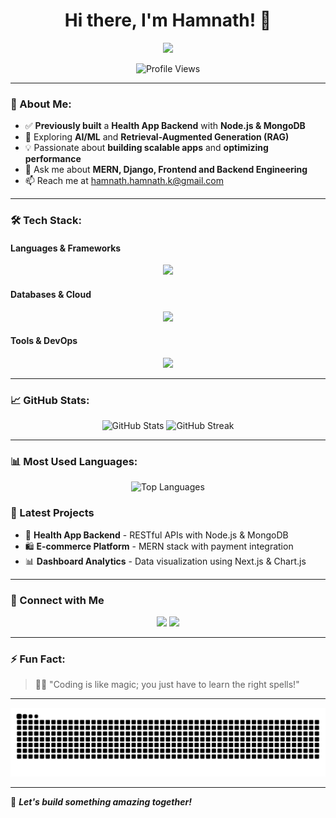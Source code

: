 <h1 align="center">
  Hi there, I'm Hamnath! 👋
</h1>

<p align="center">
  <img src="https://readme-typing-svg.herokuapp.com?font=Fira+Code&size=22&pause=1000&color=1B78B2&&center=true&width=660&lines=Software+Engineer+%7C+MERN+%7C+Django;Backend+Alchemist+%7C+Node.js+%7C+AI%2FML;Building+Scalable+and+Robust+Apps" />
</p>

<p align="center">
  <img src="https://komarev.com/ghpvc/?username=hamnath-hamnath&label=Profile%20views&color=0e75b6&style=flat" alt="Profile Views" />
</p>

---

### 🚀 About Me:
- ✅ **Previously built** a **Health App Backend** with **Node.js & MongoDB**  
- 🌱 Exploring **AI/ML** and **Retrieval-Augmented Generation (RAG)**  
- 💡 Passionate about **building scalable apps** and **optimizing performance**  
- 💬 Ask me about **MERN, Django, Frontend and Backend Engineering**  
- 📫 Reach me at [hamnath.hamnath.k@gmail.com](mailto:hamnath.hamnath.k@gmail.com)

---

### 🛠 Tech Stack:
#### **Languages & Frameworks**
<p align="center">
  <img src="https://skillicons.dev/icons?i=js,ts,python,go,nodejs,express,django,react,reactnative,nextjs,redux,html,css,sass,bootstrap,tailwind" />
</p>

#### **Databases & Cloud**
<p align="center">
  <img src="https://skillicons.dev/icons?i=mongodb,mysql,redis,firebase,docker,heroku" />
</p>

#### **Tools & DevOps**
<p align="center">
  <img src="https://skillicons.dev/icons?i=git,github,webpack,gulp,babel" />
</p>

---

### 📈 GitHub Stats:
<p align="center">
  <img src="https://github-readme-stats.vercel.app/api?username=hamnath-hamnath&show_icons=true&theme=tokyonight" alt="GitHub Stats" />
  <img src="https://github-readme-streak-stats.herokuapp.com/?user=Hamnath-Hamnath&theme=tokyonight" alt="GitHub Streak" />
</p>

---

### 📊 Most Used Languages:
<p align="center">
  <img src="https://github-readme-stats.vercel.app/api/top-langs/?username=hamnath-hamnath&layout=compact&theme=tokyonight" alt="Top Languages" />
</p>

### 🚀 Latest Projects

- 🏥 **Health App Backend** - RESTful APIs with Node.js & MongoDB
- 🛍️ **E-commerce Platform** - MERN stack with payment integration
- 📊 **Dashboard Analytics** - Data visualization using Next.js & Chart.js

---

### 🔗 Connect with Me

<p align="center">
<a href="https://www.linkedin.com/in/hamnath/"><img src="https://img.shields.io/badge/LinkedIn-%230077B5.svg?style=for-the-badge&logo=linkedin&logoColor=white"></a>
<a href="mailto:hamnath.hamnath.k@gmail.com"><img src="https://img.shields.io/badge/Email-%23D14836.svg?style=for-the-badge&logo=gmail&logoColor=white"></a>
<!-- <a href="https://leetcode.com/hamnath/"><img src="https://img.shields.io/badge/LeetCode-%23FFA116.svg?style=for-the-badge&logo=leetcode&logoColor=black"></a> -->
<!-- <a href="https://www.hackerrank.com/hamnath_hamnath1"><img src="https://img.shields.io/badge/HackerRank-%232EC866.svg?style=for-the-badge&logo=hackerrank&logoColor=white"></a>
</p> -->

---

### ⚡ Fun Fact:
> 🧙‍♂️ "Coding is like magic; you just have to learn the right spells!"  

---
![Snake animation](https://github.com/hamnath-hamnath/hamnath-hamnath/blob/main/github-contribution-grid-snake.svg)


---
🚀 **_Let's build something amazing together!_**

